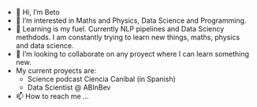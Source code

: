 - 👋 Hi, I’m Beto
- 👀 I’m interested in Maths and Physics, Data Science and Programming.
- 🌱 Learning is my fuel. Currently NLP pipelines and Data Sciency methdods. I am constantly trying to learn new things, maths, physics and data science.
- 💞️ I’m looking to collaborate on any proyect where I can learn something new.
- My current proyects are:
  - Science podcast Ciencia Caníbal (in Spanish)
  - Data Scientist @ ABInBev
- 📫 How to reach me ...

<!---
HumbertoSantoyo/HumbertoSantoyo is a ✨ special ✨ repository because its `README.md` (this file) appears on your GitHub profile.
You can click the Preview link to take a look at your changes.
--->
